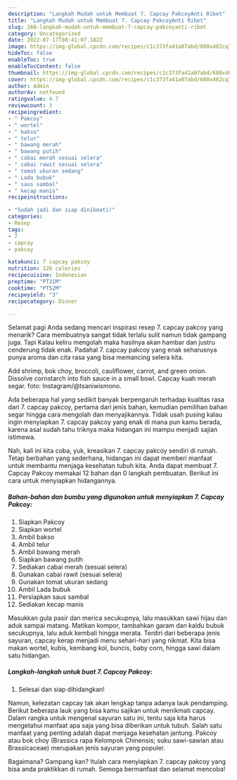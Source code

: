 ```yaml
---
description: "Langkah Mudah untuk Membuat 7. Capcay PakcoyAnti Ribet"
title: "Langkah Mudah untuk Membuat 7. Capcay PakcoyAnti Ribet"
slug: 268-langkah-mudah-untuk-membuat-7-capcay-pakcoyanti-ribet
category: Uncategorized
date: 2022-07-17T08:41:07.182Z
image: https://img-global.cpcdn.com/recipes/c1c373fa41a07abd/680x482cq70/7-capcay-pakcoy-foto-resep-utama.jpg
hideToc: false
enableToc: true
enableTocContent: false
thumbnail: https://img-global.cpcdn.com/recipes/c1c373fa41a07abd/680x482cq70/7-capcay-pakcoy-foto-resep-utama.jpg
cover: https://img-global.cpcdn.com/recipes/c1c373fa41a07abd/680x482cq70/7-capcay-pakcoy-foto-resep-utama.jpg
author: Admin
authorAv: notfound
ratingvalue: 4.7
reviewcount: 3
recipeingredient:
- " Pakcoy"
- " wortel"
- " bakso"
- " telur"
- " bawang merah"
- " bawang putih"
- " cabai merah sesuai selera"
- " cabai rawit sesuai selera"
- " tomat ukuran sedang"
- " Lada bubuk"
- " saus sambal"
- " kecap manis"
recipeinstructions:

- "Sudah jadi dan siap dinikmati!"
categories:
- Resep
tags:
- 7
- capcay
- pakcoy

katakunci: 7 capcay pakcoy 
nutrition: 126 calories
recipecuisine: Indonesian
preptime: "PT31M"
cooktime: "PT52M"
recipeyield: "3"
recipecategory: Dinner

---
```



Selamat pagi Anda sedang mencari inspirasi resep 7. capcay pakcoy yang menarik? Cara membuatnya sangat tidak terlalu sulit namun tidak gampang juga. Tapi Kalau keliru mengolah maka hasilnya akan hambar dan justru cenderung tidak enak. Padahal 7. capcay pakcoy yang enak seharusnya punya aroma dan cita rasa yang bisa memancing selera kita.


Add shrimp, bok choy, broccoli, cauliflower, carrot, and green onion. Dissolve cornstarch into fish sauce in a small bowl. Capcay kuah merah segar. foto: Instagram/@tsaniwismono.

Ada beberapa hal yang sedikit banyak berpengaruh terhadap kualitas rasa dari 7. capcay pakcoy, pertama dari jenis bahan, kemudian pemilihan bahan segar hingga cara mengolah dan menyajikannya. Tidak usah pusing kalau ingin menyiapkan 7. capcay pakcoy yang enak di mana pun kamu berada, karena asal sudah tahu triknya maka hidangan ini mampu menjadi sajian istimewa.


Nah, kali ini kita coba, yuk, kreasikan 7. capcay pakcoy sendiri di rumah. Tetap berbahan yang sederhana, hidangan ini dapat memberi manfaat untuk membantu menjaga kesehatan tubuh kita. Anda dapat membuat 7. Capcay Pakcoy memakai 12 bahan dan 0 langkah pembuatan. Berikut ini cara untuk menyiapkan hidangannya.

<!--inarticleads1-->

##### Bahan-bahan dan bumbu yang digunakan untuk menyiapkan 7. Capcay Pakcoy:

1. Siapkan  Pakcoy
1. Siapkan  wortel
1. Ambil  bakso
1. Ambil  telur
1. Ambil  bawang merah
1. Siapkan  bawang putih
1. Sediakan  cabai merah (sesuai selera)
1. Gunakan  cabai rawit (sesuai selera)
1. Gunakan  tomat ukuran sedang
1. Ambil  Lada bubuk
1. Persiapkan  saus sambal
1. Sediakan  kecap manis


Masukkan gula pasir dan merica secukupnya, lalu masukkan sawi hijau dan aduk sampai matang. Matikan kompor, tambahkan garam dan kaldu bubuk secukupnya, lalu aduk kembali hingga merata. Terdiri dari beberapa jenis sayuran, capcay kerap menjadi menu sehari-hari yang nikmat. Kita bisa makan wortel, kubis, kembang kol, buncis, baby corn, hingga sawi dalam satu hidangan. 

<!--inarticleads2-->

##### Langkah-langkah untuk buat 7. Capcay Pakcoy:


1. Selesai dan siap dihidangkan!

Namun, kelezatan capcay tak akan lengkap tanpa adanya lauk pendamping. Berikut beberapa lauk yang bisa kamu sajikan untuk menikmati capcay. Dalam rangka untuk mengenal sayuran satu ini, tentu saja kita harus mengetahui manfaat apa saja yang bisa diberikan untuk tubuh. Salah satu manfaat yang penting adalah dapat menjaga kesehatan jantung. Pakcoy atau bok choy (Brassica rapa Kelompok Chinensis; suku sawi-sawian atau Brassicaceae) merupakan jenis sayuran yang populer. 

Bagaimana? Gampang kan? Itulah cara menyiapkan 7. capcay pakcoy yang bisa anda praktikkan di rumah. Semoga bermanfaat dan selamat mencoba!
